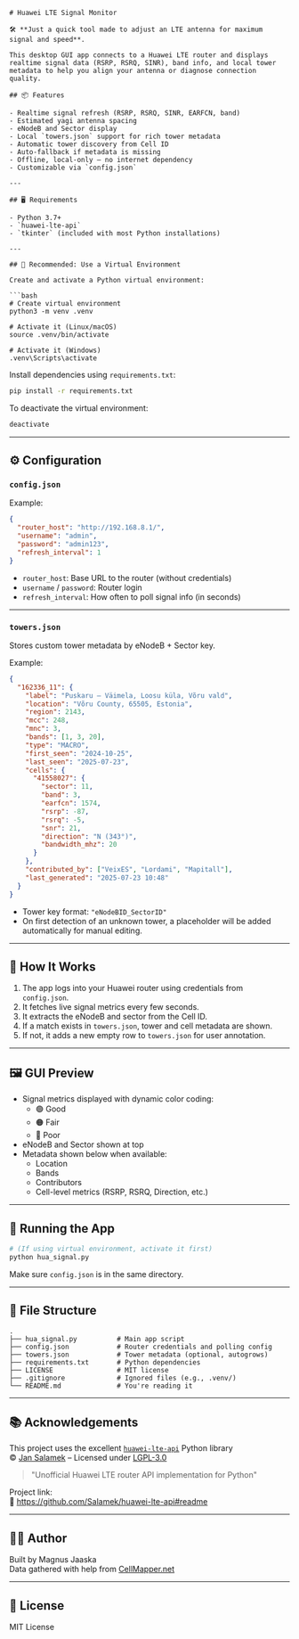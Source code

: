 ```
# Huawei LTE Signal Monitor

🛠️ **Just a quick tool made to adjust an LTE antenna for maximum signal and speed**.

This desktop GUI app connects to a Huawei LTE router and displays realtime signal data (RSRP, RSRQ, SINR), band info, and local tower metadata to help you align your antenna or diagnose connection quality.

## 📦 Features

- Realtime signal refresh (RSRP, RSRQ, SINR, EARFCN, band)
- Estimated yagi antenna spacing
- eNodeB and Sector display
- Local `towers.json` support for rich tower metadata
- Automatic tower discovery from Cell ID
- Auto-fallback if metadata is missing
- Offline, local-only — no internet dependency
- Customizable via `config.json`

---

## 🖥️ Requirements

- Python 3.7+
- `huawei-lte-api`
- `tkinter` (included with most Python installations)

---

## 🐍 Recommended: Use a Virtual Environment

Create and activate a Python virtual environment:

```bash
# Create virtual environment
python3 -m venv .venv

# Activate it (Linux/macOS)
source .venv/bin/activate

# Activate it (Windows)
.venv\Scripts\activate
```

Install dependencies using `requirements.txt`:

```bash
pip install -r requirements.txt
```

To deactivate the virtual environment:

```bash
deactivate
```

---

## ⚙️ Configuration

### `config.json`

Example:

```json
{
  "router_host": "http://192.168.8.1/",
  "username": "admin",
  "password": "admin123",
  "refresh_interval": 1
}
```

- `router_host`: Base URL to the router (without credentials)
- `username` / `password`: Router login
- `refresh_interval`: How often to poll signal info (in seconds)

---

### `towers.json`

Stores custom tower metadata by eNodeB + Sector key.

Example:

```json
{
  "162336_11": {
    "label": "Puskaru — Väimela, Loosu küla, Võru vald",
    "location": "Võru County, 65505, Estonia",
    "region": 2143,
    "mcc": 248,
    "mnc": 3,
    "bands": [1, 3, 20],
    "type": "MACRO",
    "first_seen": "2024-10-25",
    "last_seen": "2025-07-23",
    "cells": {
      "41558027": {
        "sector": 11,
        "band": 3,
        "earfcn": 1574,
        "rsrp": -87,
        "rsrq": -5,
        "snr": 21,
        "direction": "N (343°)",
        "bandwidth_mhz": 20
      }
    },
    "contributed_by": ["VeixES", "Lordami", "Mapitall"],
    "last_generated": "2025-07-23 10:48"
  }
}
```

- Tower key format: `"eNodeBID_SectorID"`
- On first detection of an unknown tower, a placeholder will be added automatically for manual editing.

---

## 🧠 How It Works

1. The app logs into your Huawei router using credentials from `config.json`.
2. It fetches live signal metrics every few seconds.
3. It extracts the eNodeB and sector from the Cell ID.
4. If a match exists in `towers.json`, tower and cell metadata are shown.
5. If not, it adds a new empty row to `towers.json` for user annotation.

---

## 🖼️ GUI Preview

- Signal metrics displayed with dynamic color coding:
  - 🟢 Good
  - 🟠 Fair
  - 🔴 Poor
- eNodeB and Sector shown at top
- Metadata shown below when available:
  - Location
  - Bands
  - Contributors
  - Cell-level metrics (RSRP, RSRQ, Direction, etc.)

---

## 🚀 Running the App

```bash
# (If using virtual environment, activate it first)
python hua_signal.py
```

Make sure `config.json` is in the same directory.

---

## 📁 File Structure

```
.
├── hua_signal.py          # Main app script
├── config.json            # Router credentials and polling config
├── towers.json            # Tower metadata (optional, autogrows)
├── requirements.txt       # Python dependencies
├── LICENSE                # MIT license
├── .gitignore             # Ignored files (e.g., .venv/)
└── README.md              # You're reading it
```

---

## 📚 Acknowledgements

This project uses the excellent [`huawei-lte-api`](https://github.com/Salamek/huawei-lte-api) Python library  
© [Jan Salamek](https://github.com/Salamek) – Licensed under [LGPL-3.0](https://www.gnu.org/licenses/lgpl-3.0.html)

> "Unofficial Huawei LTE router API implementation for Python"

Project link:  
🔗 https://github.com/Salamek/huawei-lte-api#readme

---

## 🧑‍💻 Author

Built by Magnus Jaaska  
Data gathered with help from [CellMapper.net](https://www.cellmapper.net/)

---

## 📜 License

MIT License
```
